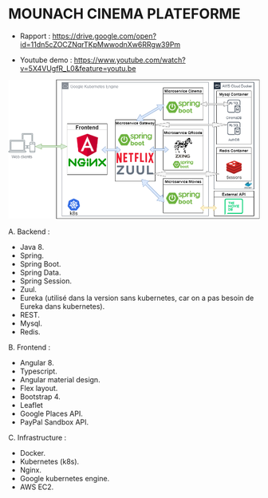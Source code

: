 # MOUNACH CINEMA PLATEFORME

- Rapport : https://drive.google.com/open?id=11dn5cZOCZNqrTKpMwwodnXw6RRgw39Pm

- Youtube demo : https://www.youtube.com/watch?v=5X4VUgfR_L0&feature=youtu.be

![](architecture.png)

A.	Backend :

-	Java 8.
-	Spring.
-	Spring Boot.
-	Spring Data.
-	Spring Session.
-	Zuul.
-	Eureka (utilisé dans la version sans kubernetes, car on a pas besoin de Eureka dans kubernetes).
-	REST.
-	Mysql.
-	Redis.

B.	Frontend :

-	Angular 8.
-	Typescript.
-	Angular material design.
-	Flex layout.
-	Bootstrap 4.
-	Leaflet
-	Google Places API.
-	PayPal Sandbox API.

C.	Infrastructure :

-	Docker.
-	Kubernetes (k8s).
-	Nginx.
-	Google kubernetes engine.
-	AWS EC2.
